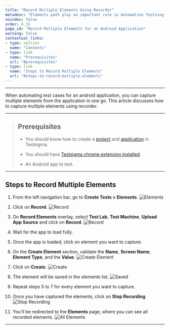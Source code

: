 ```yaml
---
title: "Record Multiple Elements Using Recorder"
metadesc: "Elements path play an important role in Automation Testsing. Learn how to record multiple elements for an android application project in Testsigma."
noindex: false
order: 6.33
page_id: "Record Multiple Elements for an Android Application"
warning: false
contextual_links:
- type: section
  name: "Contents"
- type: link
  name: "Prerequisites"
  url: "#prerequisites"
- type: link
  name: "Steps to Record Multiple Elements"
  url: "#steps-to-record-multiple-elements"
---
```


---

When automating test cases for an android application, you can capture multiple elements from the application in one go. This article discusses how to capture multiple elements using recorder. 

---


> ## **Prerequisites**
>
> - You should know how to create a [project](https://testsigma.com/docs/projects/overview/) and [application](https://testsigma.com/docs/projects/applications/) in Testsigma.
>
> - You should have [Testsigma chrome extension installed](https://testsigma.com/docs/test-step-recorder/install-chrome-extension/). 
>
> - An Android app to test.

---

## **Steps to Record Multiple Elements**

1. From the left navigation bar, go to **Create Tests > Elements**.
![Elements](https://s3.amazonaws.com/static-docs.testsigma.com/new_images/projects/applications/reandnavelm.png)


2. Click on **Record**.
![Record](https://s3.amazonaws.com/static-docs.testsigma.com/new_images/projects/applications/andelmcorec.png)


3. On **Record Elements** overlay, select **Test Lab**, **Test Machine**, **Upload App Source** and click on **Record**.
![Record](https://s3.amazonaws.com/static-docs.testsigma.com/new_images/projects/applications/andelmreovdtls.png)


4. Wait for the app to load fully.


5. Once the app is loaded, click on element you want to capture. 


6. On the **Create Element** section, validate the **Name**, **Screen Name**, **Element Type**, and the **Value**. 
![Create Element](https://s3.amazonaws.com/static-docs.testsigma.com/new_images/projects/applications/andelmcelm.png)


7. Click on **Create**.
![Create](https://s3.amazonaws.com/static-docs.testsigma.com/new_images/projects/applications/andelmcocelm.png)


8. The element will be saved in the elements list. 
![Saved](https://s3.amazonaws.com/static-docs.testsigma.com/new_images/projects/applications/andelmlist.png)


9. Repeat steps 5 to 7 for every element you want to capture.

10.  Once you have captured the elements, click on **Stop Recording**.  
![Stop Recording](https://s3.amazonaws.com/static-docs.testsigma.com/new_images/projects/applications/andelmall.png)

11.  You'll be redirected to the **Elements** page, where you can see all recorded elements. 
![All Elements](https://s3.amazonaws.com/static-docs.testsigma.com/new_images/projects/applications/andelmallelms.png)

---